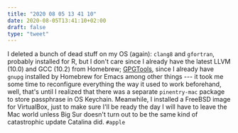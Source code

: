 ```yaml
---
title: "2020 08 05 13 41 10"
date: 2020-08-05T13:41:10+02:00
draft: false
type: "tweet"
---
```

I deleted a bunch of dead stuff on my OS (again): `clang8` and `gfortran`, probably installed for R, but I don't care since I already have the latest LLVM (10.0) and GCC (10.2) from Homebrew; [GPGTools](https://gpgtools.tenderapp.com), since I already have `gnupg` installed by Homebrew for Emacs among other things --- it took me some time to reconfigure everything the way it used to work beforehand, well, that's until I realized that there was a separate `pinentry-mac` package to store passphrase in OS Keychain. Meanwhile, I installed a FreeBSD image for VirtualBox, just to make sure I'll be ready the day I will have to leave the Mac world unless Big Sur doesn't turn out to be the same kind of catastrophic update Catalina did. `#apple`
